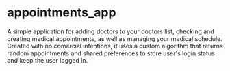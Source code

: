 # appointments_app

A simple application for adding doctors to your doctors list, checking and creating medical appointments, as well as managing your medical schedule. Created with no comercial intentions, it uses a custom algorithm that returns random appointments and shared preferences to store user's login status and keep the user logged in.
